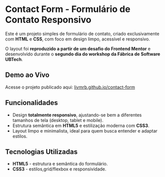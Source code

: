 # Contact Form - Formulário de Contato Responsivo

Este é um projeto simples de formulário de contato, criado exclusivamente com **HTML** e **CSS**, com foco em design limpo, acessível e responsivo.

O layout foi **reproduzido a partir de um desafio do Frontend Mentor** e desenvolvido durante o **segundo dia do workshop da Fábrica de Software UBTech**.

## Demo ao Vivo
Acesse o projeto publicado aqui:
[livmrb.github.io/contact-form](https://livmrb.github.io/contact-form/)

## Funcionalidades 
- Design **totalmente responsivo**, ajustando-se bem a diferentes tamanhos de tela (desktop, tablet e mobile).
- Estrutura semântica em **HTML5** e estilização moderna com **CSS3**.
- Layout limpo e minimalista, ideal para quem busca entender e adaptar estilos.

 ## Tecnologias Utilizadas
 - **HTML5** - estrutura e semântica do formulário.
 - **CSS3** - estilos,grid/flexbox e responsividade.



